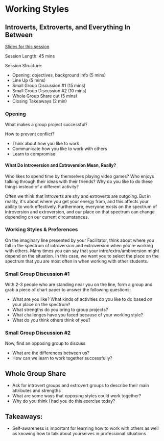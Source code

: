 #  Working Styles

## Introverts, Extroverts, and Everything In Between

[Slides for this session](https://docs.google.com/presentation/d/1Dv3pkCbDjEGilq9tPq5ABHySQIQ3zBs489fetFvcZno/edit#slide=id.g1eee055cc6_1_92)

Session Length: 45 mins

Session Structure:
* Opening: objectives, background info (5 mins)
* Line Up (5 mins)
* Small Group Discussion #1 (15 mins)
* Small Group Discussion #2 (10 mins)
* Whole Group Share out (5 mins)
* Closing Takeaways (2 min)

### Opening
What makes a group project successful? 

How to prevent conflict?
* Think about how you like to work
* Communicate how you like to work with others
* Learn to compromise

#### What Do Introversion and Extroversion Mean, Really? 
Who likes to spend time by themselves playing video games? Who enjoys talking through their ideas with their friends? Why do you like to do these things instead of a different activity? 

Often we think that introverts are shy and extroverts are outgoing. But in reality, it's about where you get your energy from, and this affects your ability to work effectively. Furthermore, everyone exists on the spectrum of introversion and extroversion, and our place on that spectrum can change depending on our current circumstances.

### Working Styles & Preferences 
On the imaginary line presented by your Facilitator, think about where you fall in the spectrum of introversion and extroversion when you're working with others. Many times you can say that your intro/extro/ambiversion might depend on the situation. In this case, we want you to select the place on the spectrum that you are most often in when working with other students.

### Small Group Discussion #1 
With 2-3 people who are standing near you on the line, form a group and grab a piece of chart paper to answer the following questions:

* What are you like? What kinds of activities do you like to do based on your place on the spectrum?
* What strengths do you bring to group projects? 
* What challenges have you faced because of your working style?
* What do you think others think of you?

### Small Group Discussion #2
Now, find an opposing group to discuss:

* What are the differences between us? 
* How can we learn to work together successfully?

## Whole Group Share 

* Ask for introvert groups and extrovert groups to describe their main attributes and strengths
* What are some ways that opposing styles could work together?
* Why do you think I had you do this exercise today?

## Takeaways:
* Self-awareness is important for learning how to work with others as well as knowing how to talk about yourselves in professional situations
